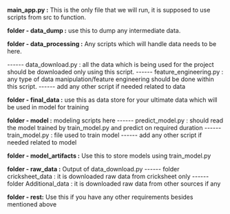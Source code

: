 **main_app.py :** This is the only file that we will run, it is supposed to use scripts from src to function.


**folder - data_dump :** use this to dump any intermediate data.

**folder - data_processing :** Any scripts which will handle data needs to be here.

------ data_download.py : all the data which is being used for the project should be downloaded only using this script.
------ feature_engineering.py : any type of data manipulation/feature engineering should be done within this script. 
------ add any other script if needed related to data

**folder - final_data :** use this as data store for your ultimate data which will be used in model for training

**folder - model :** modeling scripts here
------ predict_model.py : should read the model trained by train_model.py and predict on required duration
------ train_model.py : file used to train model
------ add any other script if needed related to model

**folder - model_artifacts :** Use this to store models using train_model.py

**folder - raw_data :** Output of data_download.py
------ folder cricksheet_data : it is downloaded raw data from cricksheet only 
------ folder Additional_data : it is downloaded raw data from other sources if any

**folder - rest:** Use this if you have any other requirements besides mentioned above








